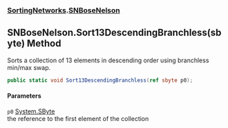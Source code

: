 ### [SortingNetworks](SortingNetworks.md 'SortingNetworks').[SNBoseNelson](SortingNetworks_SNBoseNelson.md 'SortingNetworks.SNBoseNelson')
## SNBoseNelson.Sort13DescendingBranchless(sbyte) Method
Sorts a collection of 13 elements in descending order using branchless min/max swap.  
```csharp
public static void Sort13DescendingBranchless(ref sbyte p0);
```
#### Parameters
<a name='SortingNetworks_SNBoseNelson_Sort13DescendingBranchless(sbyte)_p0'></a>
`p0` [System.SByte](https://docs.microsoft.com/en-us/dotnet/api/System.SByte 'System.SByte')  
the reference to the first element of the collection
  
